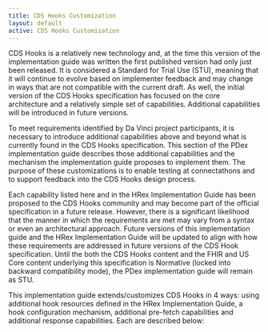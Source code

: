 ```yaml
---
title: CDS Hooks Customization
layout: default
active: CDS Hooks Customization
---
```


CDS Hooks is a relatively new technology and, at the time this version of the implementation guide was written the first published version had only just been released. It is considered a Standard for Trial Use (STU), meaning that it will continue to evolve based on implementer feedback and may change in ways that are not compatible with the current draft. As well, the initial version of the CDS Hooks specification has focused on the core architecture and a relatively simple set of capabilities. Additional capabilities will be introduced in future versions.

To meet requirements identified by Da Vinci project participants, it is necessary to introduce additional capabilities above and beyond what is currently found in the CDS Hooks specification. This section of the PDex implementation guide describes those additional capabilities and the mechanism the implementation guide proposes to implement them. The purpose of these customizations is to enable testing at connectathons and to support feedback into the CDS Hooks design process.

Each capability listed here and in the HRex Implementation Guide has been proposed to the CDS Hooks community and may become part of the official specification in a future release. However, there is a significant likelihood that the manner in which the requirements are met may vary from a syntax or even an architectural approach. Future versions of this implementation guide and the HRex Implementation Guide will be updated to align with how these requirements are addressed in future versions of the CDS Hook specification. Until the both the CDS Hooks content and the FHIR and US Core content underlying this specification is Normative (locked into backward compatibility mode), the PDex implementation guide will remain as STU.

This implementation guide extends/customizes CDS Hooks in 4 ways: using additional hook resources defined in the HRex Implementation Guide, a hook configuration mechanism, additional pre-fetch capabilities and additional response capabilities. Each are described below: